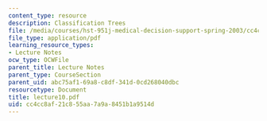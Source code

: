 ```yaml
---
content_type: resource
description: Classification Trees
file: /media/courses/hst-951j-medical-decision-support-spring-2003/cc4cc8af21c855aa7a9a8451b1a9514d_lecture10.pdf
file_type: application/pdf
learning_resource_types:
- Lecture Notes
ocw_type: OCWFile
parent_title: Lecture Notes
parent_type: CourseSection
parent_uid: abc75af1-69a8-c8df-341d-0cd268040dbc
resourcetype: Document
title: lecture10.pdf
uid: cc4cc8af-21c8-55aa-7a9a-8451b1a9514d
---
```

